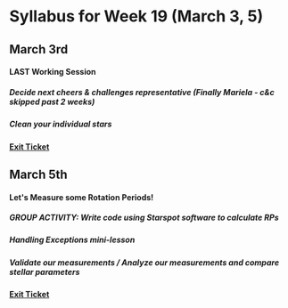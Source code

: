 # Syllabus for Week 19 (March 3, 5)


## March 3rd
#### LAST Working Session
##### Decide next cheers & challenges representative (Finally Mariela - c&c skipped past 2 weeks)
##### Clean your individual stars
#### [Exit Ticket](https://docs.google.com/forms/d/e/1FAIpQLSfftMKYctEGVfuiOdgorBKmERJeUBgbRL4rlHf1-kWgpKU_Tg/viewform?usp=sf_link)


## March 5th
#### Let's Measure some Rotation Periods!
##### GROUP ACTIVITY: Write code using Starspot software to calculate RPs
##### Handling Exceptions mini-lesson
##### Validate our measurements / Analyze our measurements and compare stellar parameters
#### [Exit Ticket](https://docs.google.com/forms/d/e/1FAIpQLSfftMKYctEGVfuiOdgorBKmERJeUBgbRL4rlHf1-kWgpKU_Tg/viewform?usp=sf_link)

